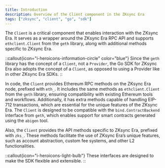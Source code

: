```yaml
---
title: Introduction
description: Overview of the Client component in the ZKsync Era
tags: ["zksync", "client", "go", "sdk"]
---
```


The `Client` is a critical component that enables interaction with the ZKsync Era. It serves as a wrapper around the
ZKsync Era RPC API and supports `ethclient.Client` from the `geth` library, along with additional methods specific to
ZKsync Era.

::callout{icon="i-heroicons-information-circle" color="blue"}
Since the `geth` library has the concept of a `Client`, not a `Provider`, the Go SDK for ZKsync Era also adopts the
concept of a `Client`, as opposed to using a Provider like in other ZKsync Era SDKs.
::

In code, the `Client` provides Ethereum RPC methods on the ZKsync Era node, prefixed with `eth_`. It includes the same
methods as `ethclient.Client` from the `geth` library, ensuring compatibility with existing Ethereum tools and
workflows. Additionally, it has extra methods capable of handling EIP-712 transactions, which are essential for the
unique features of the ZKsync Era. The `Client` is designed to be compatible with
the `bind.ContractBackend` interface from `geth`, which enables support for smart contracts generated using
the `abigen` tool.

Also, the `Client` provides the API methods specific to ZKsync Era, prefixed with `zks_`. These methods facilitate the
use of ZKsync Era’s unique features, such as account abstraction, custom fee systems, and other L2
functionalities.

::callout{icon="i-heroicons-light-bulb"}
These interfaces are designed to make the SDK flexible and extensible.
::
